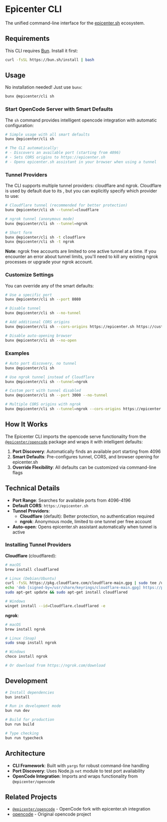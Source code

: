 # Epicenter CLI

The unified command-line interface for the [epicenter.sh](https://epicenter.sh) ecosystem.

## Requirements

This CLI requires [Bun](https://bun.sh). Install it first:

```bash
curl -fsSL https://bun.sh/install | bash
```

## Usage

No installation needed! Just use `bunx`:

```bash
bunx @epicenter/cli sh
```

### Start OpenCode Server with Smart Defaults

The `sh` command provides intelligent opencode integration with automatic configuration:

```bash
# Simple usage with all smart defaults
bunx @epicenter/cli sh

# The CLI automatically:
# - Discovers an available port (starting from 4096)
# - Sets CORS origins to https://epicenter.sh
# - Opens epicenter.sh assistant in your browser when using a tunnel
```

### Tunnel Providers

The CLI supports multiple tunnel providers: cloudflare and ngrok. Cloudflare is used by default due to its , but you can explicitly specify which provider to use:

```bash
# Cloudflare tunnel (recommended for better protection)
bunx @epicenter/cli sh --tunnel=cloudflare

# ngrok tunnel (anonymous mode)
bunx @epicenter/cli sh --tunnel=ngrok

# Short form
bunx @epicenter/cli sh -t cloudflare
bunx @epicenter/cli sh -t ngrok
```

**Note**: ngrok free accounts are limited to one active tunnel at a time. If you encounter an error about tunnel limits, you'll need to kill any existing ngrok processes or upgrade your ngrok account.

### Customize Settings

You can override any of the smart defaults:

```bash
# Use a specific port
bunx @epicenter/cli sh --port 8080

# Disable tunnel
bunx @epicenter/cli sh --no-tunnel

# Add additional CORS origins
bunx @epicenter/cli sh --cors-origins https://epicenter.sh https://custom.domain.com

# Disable auto-opening browser
bunx @epicenter/cli sh --no-open
```

### Examples

```bash
# Auto port discovery, no tunnel
bunx @epicenter/cli sh

# Use ngrok tunnel instead of Cloudflare
bunx @epicenter/cli sh --tunnel=ngrok

# Custom port with tunnel disabled
bunx @epicenter/cli sh --port 3000 --no-tunnel

# Multiple CORS origins with ngrok
bunx @epicenter/cli sh --tunnel=ngrok --cors-origins https://epicenter.sh https://localhost:3000
```

## How It Works

The Epicenter CLI imports the opencode serve functionality from the [`@epicenter/opencode`](https://github.com/getepicenter/opencode) package and wraps it with intelligent defaults:

1. **Port Discovery**: Automatically finds an available port starting from 4096
2. **Smart Defaults**: Pre-configures tunnel, CORS, and browser opening for epicenter.sh
3. **Override Flexibility**: All defaults can be customized via command-line flags

## Technical Details

- **Port Range**: Searches for available ports from 4096-4196
- **Default CORS**: `https://epicenter.sh`
- **Tunnel Providers**: 
  - **Cloudflare** (default): Better protection, no authentication required
  - **ngrok**: Anonymous mode, limited to one tunnel per free account
- **Auto-open**: Opens epicenter.sh assistant automatically when tunnel is active

### Installing Tunnel Providers

**Cloudflare** (cloudflared):
```bash
# macOS
brew install cloudflared

# Linux (Debian/Ubuntu)
curl -fsSL https://pkg.cloudflare.com/cloudflare-main.gpg | sudo tee /usr/share/keyrings/cloudflare-main.gpg >/dev/null
echo 'deb [signed-by=/usr/share/keyrings/cloudflare-main.gpg] https://pkg.cloudflare.com/cloudflared $(lsb_release -cs) main' | sudo tee /etc/apt/sources.list.d/cloudflared.list
sudo apt-get update && sudo apt-get install cloudflared

# Windows
winget install --id=Cloudflare.cloudflared -e
```

**ngrok**:
```bash
# macOS
brew install ngrok

# Linux (Snap)
sudo snap install ngrok

# Windows
choco install ngrok

# Or download from https://ngrok.com/download
```

## Development

```bash
# Install dependencies
bun install

# Run in development mode
bun run dev

# Build for production
bun run build

# Type checking
bun run typecheck
```

## Architecture

- **CLI Framework**: Built with `yargs` for robust command-line handling
- **Port Discovery**: Uses Node.js `net` module to test port availability
- **OpenCode Integration**: Imports and wraps functionality from `@epicenter/opencode`

## Related Projects

- [`@epicenter/opencode`](https://github.com/getepicenter/opencode) - OpenCode fork with epicenter.sh integration
- [opencode](https://github.com/sst/opencode) - Original opencode project
